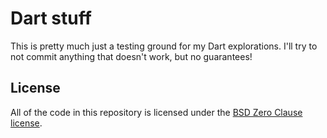 # Dart stuff
This is pretty much just a testing ground for my Dart explorations. I'll try to not commit anything that doesn't work, but no guarantees!

## License
All of the code in this repository is licensed under the [BSD Zero Clause license](LICENSE).
